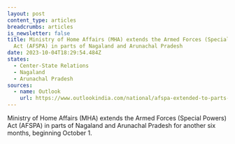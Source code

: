 ```yaml
---
layout: post
content_type: articles
breadcrumbs: articles
is_newsletter: false
title: Ministry of Home Affairs (MHA) extends the Armed Forces (Special Powers)
  Act (AFSPA) in parts of Nagaland and Arunachal Pradesh
date: 2023-10-04T18:29:54.484Z
states:
  - Center-State Relations
  - Nagaland
  - Arunachal Pradesh
sources:
  - name: Outlook
    url: https://www.outlookindia.com/national/afspa-extended-to-parts-of-nagaland-arunachal-pradesh-for-another-6-months-news-320884
---
```

Ministry of Home Affairs (MHA) extends the Armed Forces (Special Powers) Act (AFSPA) in parts of Nagaland and Arunachal Pradesh for another six months, beginning October 1.
